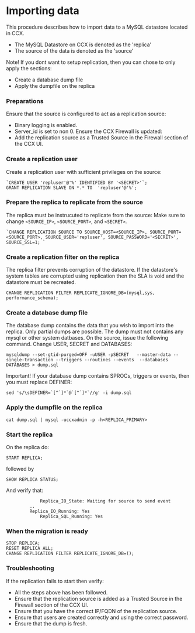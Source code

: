 # Importing data

This procedure describes how to import data to a MySQL datastore located in CCX.
- The MySQL Datastore on CCX is denoted as the 'replica'
- The source of the data is denoted as the 'source'

Note! If you dont want to setup replication, then you can chose to only apply the sections:
* Create a database dump file
* Apply the dumpfile on the replica

### Preparations
Ensure that the source is configured to act as a replication source:
* Binary logging is enabled.
* Server_id is set to non 0.
Ensure the CCX Firewall is updated:
* Add the replication source as a Trusted Source in the Firewall section of the CCX UI.

### Create a replication user
Create a replication user with sufficient privileges on the source:
```
`CREATE USER 'repluser'@'%' IDENTIFIED BY '<SECRET>'`;
GRANT REPLICATION SLAVE ON *.* TO  'repluser'@'%';
```
### Prepare the replica to replicate from the source
The replica must be instrucuted to replicate from the source:
Make sure to change `<SOURCE_IP>`, `<SOURCE_PORT>`, and `<SECRET>`.
```
`CHANGE REPLICATION SOURCE TO SOURCE_HOST=<SOURCE_IP>, SOURCE_PORT=<SOURCE_PORT>, SOURCE_USER='repluser', SOURCE_PASSWORD='<SECRET>', SOURCE_SSL=1; `
```
### Create a replication filter on the replica
The replica filter prevents corruption of the datastore.
If the datastore's system tables are corrupted using replication then the SLA is void and the datastore must be recreated.

```
CHANGE REPLICATION FILTER REPLICATE_IGNORE_DB=(mysql,sys, performance_schema);
```

### Create a database dump file
The database dump contains the data that you wish to import into the replica. Only partial dumps are possible. The dump must not contains any mysql or other system datbases.
On the source, issue the following command. Change USER, SECRET and DATABASES:
```
mysqldump --set-gtid-purged=OFF -uUSER -pSECRET   --master-data --single-transaction --triggers --routines --events  --databases DATABASES > dump.sql
```
Important! If your database dump contains SPROCs, triggers or events, then you must replace DEFINER:
```
sed 's/\sDEFINER=`[^`]*`@`[^`]*`//g' -i dump.sql
```

### Apply the dumpfile on the replica
`cat dump.sql | mysql -uccxadmin -p -h<REPLICA_PRIMARY>`

### Start the replica
On the replica do:
```
START REPLICA;
```
followed by
```
SHOW REPLICA STATUS;
```
And verify that:
```
             Replica_IO_State: Waiting for source to send event
	     ..
  	     Replica_IO_Running: Yes
             Replica_SQL_Running: Yes
```	     
### When the migration is ready
```
STOP REPLICA;
RESET REPLICA ALL;
CHANGE REPLICATION FILTER REPLICATE_IGNORE_DB=();
```


### Troubleshooting
If the replication fails to start then verify:
* All the steps above has been followed.
* Ensure that the replication source is added as a Trusted Source in the Firewall section of the CCX UI.
* Ensure that you have the correct IP/FQDN of the replication source.
* Ensure that users are created correctly and using the correct password.
* Ensure that the dump is fresh.



